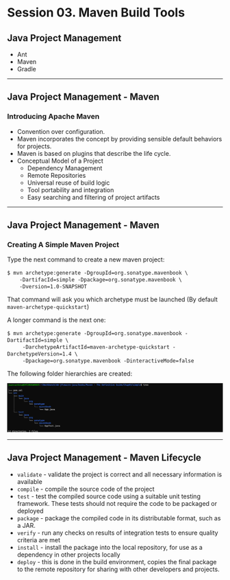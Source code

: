 # Session 03. Maven Build Tools

## Java Project Management 

* Ant
* Maven
* Gradle

---

## Java Project Management - Maven

### Introducing Apache Maven

* Convention over configuration.
* Maven incorporates the concept by providing sensible default behaviors for projects.
* Maven is based on plugins that describe the life cycle.
* Conceptual Model of a Project
  * Dependency Management
  * Remote Repositories
  * Universal reuse of build logic
  * Tool portability and integration
  * Easy searching and filtering of project artifacts

---

## Java Project Management - Maven

### Creating A Simple Maven Project

Type the next command to create a new maven project:

```shell
$ mvn archetype:generate -DgroupId=org.sonatype.mavenbook \
    -DartifacId=simple -Dpackage=org.sonatype.mavenbook \
    -Dversion=1.0-SNAPSHOT
```

That command will ask you which archetype must be launched (By default `maven-archetype-quickstart`)

A longer command is the next one:

```shell
$ mvn archetype:generate -DgroupId=org.sonatype.mavenbook -DartifactId=simple \
     -DarchetypeArtifactId=maven-archetype-quickstart -DarchetypeVersion=1.4 \ 
     -Dpackage=org.sonatype.mavenbook -DinteractiveMode=false
```

The following folder hierarchies are created:

![image-20240223184708823](.\images\image-20240223184708823.png)

-------------------------------------------------------------------------------

## Java Project Management - Maven Lifecycle

- `validate` - validate the project is correct and all necessary information is available
- `compile` - compile the source code of the project
- `test` - test the compiled source code using a suitable unit testing framework. These tests should not require the code to be packaged or deployed
- `package` - package the compiled code in its distributable format, such as a JAR.
- `verify` - run any checks on results of integration tests to ensure quality criteria are met
- `install` - install the package into the local repository, for use as a dependency in other projects locally
- `deploy` -  this is done in the build environment, copies the final package to the remote repository for sharing with other developers and projects.

